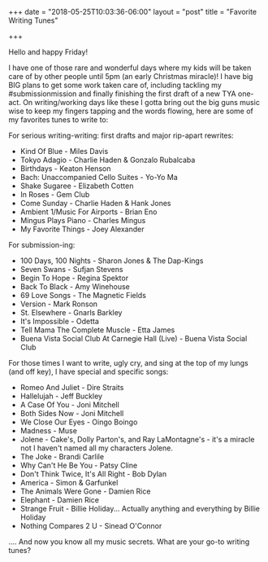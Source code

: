 +++
date = "2018-05-25T10:03:36-06:00"
layout = "post"
title = "Favorite Writing Tunes"

+++

Hello and happy Friday!

I have one of those rare and wonderful days where my kids will be taken care of by other people until 5pm (an early Christmas miracle)! I have big BIG plans to get some work taken care of, including tackling my #submissionmission and finally finishing the first draft of a new TYA one-act. On writing/working days like these I gotta bring out the big guns music wise to keep my fingers tapping and the words flowing, here are some of my favorites tunes to write to:

For serious writing-writing: first drafts and major rip-apart rewrites:  

* Kind Of Blue - Miles Davis
* Tokyo Adagio - Charlie Haden & Gonzalo Rubalcaba
* Birthdays - Keaton Henson
* Bach: Unaccompanied Cello Suites - Yo-Yo Ma
* Shake Sugaree - Elizabeth Cotten
* In Roses - Gem Club
* Come Sunday - Charlie Haden & Hank Jones
* Ambient 1/Music For Airports - Brian Eno
* Mingus Plays Piano - Charles Mingus
* My Favorite Things - Joey Alexander

For submission-ing:

* 100 Days, 100 Nights - Sharon Jones & The Dap-Kings
* Seven Swans - Sufjan Stevens
* Begin To Hope - Regina Spektor
* Back To Black - Amy Winehouse
* 69 Love Songs - The Magnetic Fields
* Version - Mark Ronson
* St. Elsewhere - Gnarls Barkley
* It's Impossible - Odetta
* Tell Mama The Complete Muscle - Etta James
* Buena Vista Social Club At Carnegie Hall (Live) - Buena Vista Social Club

For those times I want to write, ugly cry, and sing at the top of my lungs (and off key), I have special and specific songs:

* Romeo And Juliet - Dire Straits
* Hallelujah - Jeff Buckley
* A Case Of You - Joni Mitchell
* Both Sides Now - Joni Mitchell
* We Close Our Eyes - Oingo Boingo
* Madness - Muse
* Jolene - Cake's, Dolly Parton's, and Ray LaMontagne's - it's a miracle not I haven't named all my characters Jolene.
* The Joke - Brandi Carlile
* Why Can't He Be You - Patsy Cline
* Don't Think Twice, It's All Right - Bob Dylan
* America - Simon & Garfunkel
* The Animals Were Gone - Damien Rice
* Elephant - Damien Rice
* Strange Fruit - Billie Holiday... Actually anything and everything by Billie Holiday
* Nothing Compares 2 U - Sinead O'Connor

.... And now you know all my music secrets. What are your go-to writing tunes?